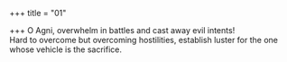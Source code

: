+++
title = "01"

+++
O Agni, overwhelm in battles and cast away evil intents!  
Hard to overcome but overcoming hostilities, establish luster for the one  whose vehicle is the sacrifice. 